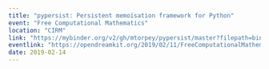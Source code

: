 ```yaml
---
title: "pypersist: Persistent memoisation framework for Python"
event: "Free Computational Mathematics"
location: "CIRM"
link: "https://mybinder.org/v2/gh/mtorpey/pypersist/master?filepath=binder/demo.ipynb"
eventlink: "https://opendreamkit.org/2019/02/11/FreeComputationalMathematicsConference/"
date: 2019-02-14
---
```

